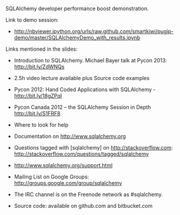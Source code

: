 SQLAlchemy developer performance boost demonstration.

Link to demo session:
 * http://nbviewer.ipython.org/urls/raw.github.com/smartkiwi/pugip-demo/master/SQLAlchemyDemo_with_results.ipynb

Links mentioned in the slides:
 * Introduction to SQLAlchemy. Michael Bayer talk at Pycon 2013: http://bit.ly/ZdWNQs
  * 2.5h video lecture available plus Source code examples
  * Pycon 2012: Hand Coded Applications with SQLAlchemy - http://bit.ly/18gZPqI
  * Pycon Canada 2012 – the SQLAlchemy Session in Depth http://bit.ly/S1FRF8

 * Where to look for help
  * Documentation on http://www.sqlalchemy.org
  * Questions tagged with [sqlalchemy]  on http://stackoverflow.com: http://stackoverflow.com/questions/tagged/sqlalchemy
  * http://www.sqlalchemy.org/support.html
  * Mailing List on Google Groups: http://groups.google.com/group/sqlalchemy
  * The IRC channel is on the Freenode network as #sqlalchemy.
  * Source code: available on github.com and bitbucket.com
